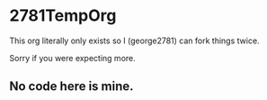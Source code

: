 # 2781TempOrg

This org literally only exists so I (george2781) can fork things twice.

Sorry if you were expecting more.

## No code here is mine.
